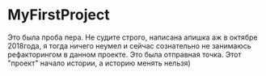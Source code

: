 # MyFirstProject
Это была проба пера. 
Не судите строго, написана апишка аж в октябре 2018года, я тогда ничего неумел и сейчас сознательно не занимаюсь рефакторингом в данном проекте. Это была отправная точка.
Этот "проект" начало истории, а историю менять нельзя)
